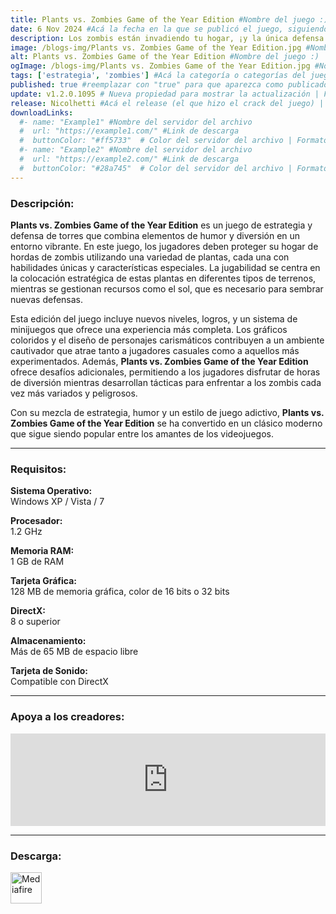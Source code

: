 ```yaml
---
title: Plants vs. Zombies Game of the Year Edition #Nombre del juego :)
date: 6 Nov 2024 #Acá la fecha en la que se publicó el juego, siguiendo este formato: Dia "30", Mes "Oct", Año "2024" = como debe quedar: 30 Oct 2024
description: Los zombis están invadiendo tu hogar, ¡y la única defensa es tu arsenal de plantas! Armado con 49 plantas fulmina-zombis como el lanzaguisantes y las bombas cereza, tendrás que pensar rápido y plantar aún más rápido para detener a los 26 tipos de zombis. Obstáculos como una puesta de sol, una niebla densa o una piscina hacen que el reto sea más interesante, además hay cinco modos de juego para descubrir. ¡La diversión no acabará nunca! #Acá una mini descripción del juego
image: /blogs-img/Plants vs. Zombies Game of the Year Edition.jpg #Nombre de la imagen, por lo general es exactamente el mismo nombre que el juego excluyendo lo ":" (Dos puntos)
alt: Plants vs. Zombies Game of the Year Edition #Nombre del juego :)
ogImage: /blogs-img/Plants vs. Zombies Game of the Year Edition.jpg #Nombre de la imagen, por lo general es exactamente el mismo nombre que el juego excluyendo lo ":" (Dos puntos)
tags: ['estrategia', 'zombies'] #Acá la categoría o categorías del juego, si es más de una se coloca en este formato: ['categoría1', 'categoría2']
published: true #reemplazar con "true" para que aparezca como publicado
update: v1.2.0.1095 # Nueva propiedad para mostrar la actualización | Formato: v1.0.0
release: Nicolhetti #Acá el release (el que hizo el crack del juego) | Formato: Nicolhetti
downloadLinks:
  #- name: "Example1" #Nombre del servidor del archivo
  #  url: "https://example1.com/" #Link de descarga
  #  buttonColor: "#ff5733"  # Color del servidor del archivo | Formato hexadecimal | MediaFire: #0171F0 | Buzzheavier: #FF6600 |
  #- name: "Example2" #Nombre del servidor del archivo
  #  url: "https://example2.com/" #Link de descarga
  #  buttonColor: "#28a745"  # Color del servidor del archivo | Formato hexadecimal | MediaFire: #0171F0 | Buzzheavier: #FF6600 |
---
```


<!--En VSCode seleccionando una palabra, por ejemplo: "Plants vs. Zombies Game of the Year Edition" y apretando Ctrl+F2 se seleccionan todas las palabras iguales-->

### Descripción:
**Plants vs. Zombies Game of the Year Edition** es un juego de estrategia y defensa de torres que combina elementos de humor y diversión en un entorno vibrante. En este juego, los jugadores deben proteger su hogar de hordas de zombis utilizando una variedad de plantas, cada una con habilidades únicas y características especiales. La jugabilidad se centra en la colocación estratégica de estas plantas en diferentes tipos de terrenos, mientras se gestionan recursos como el sol, que es necesario para sembrar nuevas defensas.

Esta edición del juego incluye nuevos niveles, logros, y un sistema de minijuegos que ofrece una experiencia más completa. Los gráficos coloridos y el diseño de personajes carismáticos contribuyen a un ambiente cautivador que atrae tanto a jugadores casuales como a aquellos más experimentados. Además, **Plants vs. Zombies Game of the Year Edition** ofrece desafíos adicionales, permitiendo a los jugadores disfrutar de horas de diversión mientras desarrollan tácticas para enfrentar a los zombis cada vez más variados y peligrosos.

Con su mezcla de estrategia, humor y un estilo de juego adictivo, **Plants vs. Zombies Game of the Year Edition** se ha convertido en un clásico moderno que sigue siendo popular entre los amantes de los videojuegos.
<!--Prompt para Chat-GPT: Hazme una descripción para el juego "Plants vs. Zombies Game of the Year Edition" y cada que menciones "Plants vs. Zombies Game of the Year Edition" ponlo en negrita -->

---

### Requisitos:
**Sistema Operativo:**  
Windows XP / Vista / 7

**Procesador:**  
1.2 GHz

**Memoria RAM:**  
1 GB de RAM

**Tarjeta Gráfica:**  
128 MB de memoria gráfica, color de 16 bits o 32 bits

**DirectX:**  
8 o superior

**Almacenamiento:**  
Más de 65 MB de espacio libre

**Tarjeta de Sonido:**  
Compatible con DirectX

<!--Si falta o sobra un requisito se quita o se agrega manteniendo el mismo formato-->

---

### Apoya a los creadores:
<iframe src="https://store.steampowered.com/widget/3590/" frameborder="0" style="background-color: transparent; width: 100% !important; aspect-ratio: 646 / 190;"></iframe>

<!--Reemplazar los numeros (AppID) del juego (en este caso 2668510) por el numero (AppID) correspondiente con el juego a publicar-->
<!--El AppID se encuentra en la URL del Juego en Steam-->

---

### Descarga:

[<img src="https://gist.github.com/cxmeel/0dbc95191f239b631c3874f4ccf114e2/raw/download.svg" alt="Mediafire" height="50" />](https://www.mediafire.com/file/l06d85gla13v17l/Plants_vs._Zombies_GOTY_Edition.zip/file)

<!-- # se debe reemplazar por el link de descarga-->

<!--NOMBRE-DEL-SERVICIO se debe reemplazar por el servicio donde está subido el juego-->